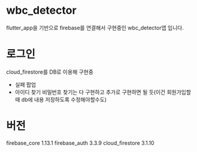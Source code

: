 # wbc_detector

flutter_app을 기반으로 firebase를 연결해서 구현중인
wbc_detector앱 입니다.

# 로그인
cloud_firestore를 DB로 이용해 구현중 

- 실패 팝업
- 아이디 찾기 비밀번호 찾기는 다 구현하고 추가로 구현하면 될 듯(이건 회원가입할 때 db에 내용 저장하도록 수정해야할수도)

# 버전
firebase_core 1.13.1
firebase_auth 3.3.9
cloud_firestore 3.1.10
